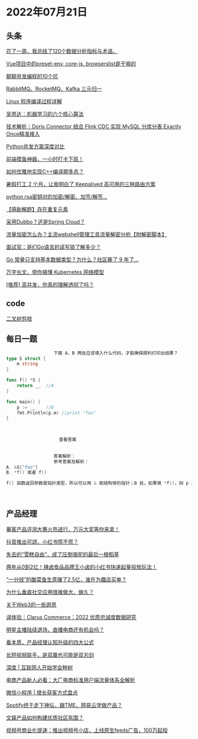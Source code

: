 # 2022年07月21日
## 头条

[花了一周，我总结了120个数据分析指标与术语。](https://toutiao.io/k/9pzybmk)

[Vue项目中的preset-env, core-js, browserslist是干嘛的](https://toutiao.io/k/6jf8esr)

[聊聊并发编程的10个坑](https://toutiao.io/k/ajkvysg)

[RabbitMQ、RocketMQ、Kafka 三元归一](https://toutiao.io/k/2gc8qxi)

[Linux 程序编译过程详解](https://toutiao.io/k/o4hxpl5)

[吴恩达：机器学习的六个核心算法](https://toutiao.io/k/62ckn78)

[技术解析｜Doris Connector 结合 Flink CDC 实现 MySQL 分库分表 Exactly Once精准接入](https://toutiao.io/k/36dd5t2)

[Python并发方案深度对比](https://toutiao.io/k/1k92srt)

[前端摸鱼神器，一小时打卡下班！](https://toutiao.io/k/84u0gx8)

[如何优雅地实现C++编译期多态？](https://toutiao.io/k/1cbpzrq)

[暑假打工 2 个月，让我明白了 Keepalived 高可用的三种路由方案](https://toutiao.io/k/xgawmm5)

[python rsa密钥对的加密/解密、加签/解签...](https://toutiao.io/k/nfhw3s2)

[【萌新解题】存在重复元素](https://toutiao.io/k/woyso12)

[采用Dubbo？还是Spring Cloud？](https://toutiao.io/k/r5ucgun)

[流量加密怎么办？主流webshell管理工具流量解密分析【附解密脚本】](https://toutiao.io/k/abm2jy0)

[面试官：哥们Go语言的读写锁了解多少？](https://toutiao.io/k/oo44c78)

[Go 常量只支持基本数据类型？为什么？社区撕了 9 年了...](https://toutiao.io/k/7muwnxn)

[万字长文，带你搞懂 Kubernetes 网络模型](https://toutiao.io/k/c1wcfbq)

[[推荐] 高并发，你真的理解透彻了吗？](https://toutiao.io/k/93k2zfb)



## code

[二叉树剪枝](https://leetcode.cn/problems/binary-tree-pruning)



## 每日一题

```go
                  下面 A、B 两处应该填入什么代码，才能确保顺利打印出结果？
type S struct {
	m string
}

func f() *S {
	return __  //A
}

func main() {
	p := __    //B
	fmt.Println(p.m) //print "foo"
}


                  
                    查看答案
                  
                
                  答案解析：
                  参考答案及解析：
A. &S{"foo"} 
B. *f() 或者 f()

f() 函数返回参数是指针类型，所以可以用 & 取结构体的指针；B 处，如果填 *f()，则 p 是 S 类型；如果填 f()，则 p 是 *S 类型，不过都可以使用 p.m 取得结构体的成员。

                
```


## 产品经理

[摹客产品评测大赛火热进行，万元大奖等你来拿！](https://www.woshipm.com/open/5521299.html)

[抖音推出可颂，小红书慌不慌？](https://www.woshipm.com/it/5532919.html)

[失去的“雪糕自由”，成了压倒骆驼的最后一根稻草](https://www.woshipm.com/it/5531388.html)

[两年从0到2亿！辣卤食品品牌王小卤的小红书快速起量投放玩法！](https://www.woshipm.com/operate/5532111.html)

[“一分钱”的酸菜鱼生意赚了2.5亿，谁在为趣店买单？](https://www.woshipm.com/it/5532518.html)

[为什么垂直社交应用很难做大、做久？](https://www.woshipm.com/it/5532587.html)

[关于Web3的一些遐思](https://www.woshipm.com/it/5531937.html)

[译体验｜Clarus Commerce：2022 优质忠诚度数据研究](https://www.woshipm.com/user-research/5531894.html)

[明星主播陆续退场，直播电商还有机会吗？](https://www.woshipm.com/it/5532051.html)

[看本质，产品经理认知升级的四大公式](https://www.woshipm.com/pmd/5532431.html)

[长短视频联手，是双赢也可能是双刃剑](https://www.woshipm.com/it/5532540.html)

[深度 | 互联网人开始学会种树](https://www.woshipm.com/zhichang/5532063.html)

[电商产品新人必看：大厂电商标准用户端流量体系全解析](https://www.woshipm.com/open/5532597.html)

[微信小程序 | 增长获客方式盘点](https://www.woshipm.com/operate/5531570.html)

[Spotify终于走下神坛，跟TME、网易云学做产品？](https://www.woshipm.com/it/5531613.html)

[文娱产品如何构建优质社区氛围？](https://www.woshipm.com/operate/5532286.html)

[视频号商业化提速：推出视频号小店，上线原生feeds广告，100万起投](https://www.woshipm.com/operate/5532046.html)


